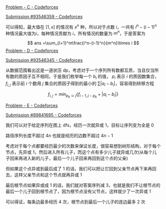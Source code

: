 [Problem - C - Codeforces](https://codeforces.com/contest/454/problem/C)

[Submission #93546359 - Codeforces](https://codeforces.com/contest/453/submission/93546359)

可以得知，最大值在 $[1,x]$ 的情况有 $x^n$ 种，所以对于点数 $i$，一共有 $i^n-(i-1)^n$ 种情况最大值为$i$，每种情况贡献为 $i$，所有情况的数量为 $m^n$，于是答案为

$$
ans =\sum_{i=1}^m\frac{i^n-(i-1)^n}{m^n}\times i
$$
[Problem - D - Codeforces](https://codeforces.com/contest/454/problem/D)

[Submission #93546345 - Codeforces](https://codeforces.com/contest/453/submission/93546345)

从数据范围看出这是一道状压 dp，考虑对于一个序列所有数都互质，当且仅当所有数的质因子互不相同，于是我们枚举每一个 $b_i$ 的值， $p_i$ 表示 $i$ 的质因数集合，$f_{i, j}$ 表示前 $i$ 个数用 $j$ 集合的质因子得到的最小的 $\sum|a_i-b_i|$，容易得到转移方程

$$
f_{i, j}=\min_{p_k\subset j}\{f_{i-1, j-p_k} + |a_i-b_i|\}
$$

[Problem - E - Codeforces](https://codeforces.com/contest/454/problem/E)

[Submission #89841695 - Codeforces](https://codeforces.com/contest/453/submission/89841695)

我们可以对于给定序列在图上 dfs，经历一次就异或 $1$，目标让序列变为全是 $0$

路径序列长度不超过 $4n$ 也就是经历的边数不超过 $4n-1$

考虑对于每个点都要经历最少的次数来保证长度，很容易想到树形结构，对于每个节点，先异或 $1$，然后进入所有儿子，而这个点有多少儿子就异或几次(从每个儿子回来再进入新的儿子，最后一个儿子回来再回到这个点的父亲)

但如果这个点异或到最后成了 $1$ 的话，我们可以把让它回到父亲节点再下来再回去，这样父亲节点和这个节点就再异或 $1$

最后根节点如果异或成 $1$ 的话，我们就对答案序列减 $3$，也就是我们不让根节点的最后一个儿子回到根节点了，因为根节点没有父节点，这样就少了一次异或 $1$

可以得证，每条边最多经历 $4$ 次，根节点到最后一个儿子的连边最多 $2$ 次